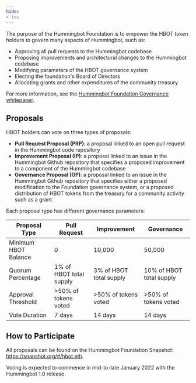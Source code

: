 ```yaml
---
hide:
- toc
---
```


The purpose of the Hummingbot Foundation is to empower the HBOT token holders to govern many aspects of Hummingbot, such as:

* Approving all pull requests to the Hummingbot codebase
* Proposing improvements and architectural changes to the Hummingbot codebase
* Modifying parameters of the HBOT governance system
* Electing the foundation's Board of Directors
* Allocating grants and other expenditures of the community treasury

For more information, see the [Hummingbot Foundation Governance whitepaper](/whitepaper).

## Proposals

HBOT holders can vote on three types of proposals:

* **Pull Request Proposal (PRP)**: a proposal linked to an open pull request in the Hummingbot code repository
* **Improvement Proposal (IP)**: a proposal linked to an issue in the Hummingbot Github repository that specifies a proposed improvement to a component of the Hummingbot codebase
* **Governance Proposal (GP)**: a proposal linked to an issue in the Hummingbot Github repository that specifies either a proposed modification to the Foundation governance system, or a proposed distribution of HBOT tokens from the treasury for a community activity such as a grant. 

Each proposal type has different governance parameters:

| Proposal Type           | Pull Request            | Improvement             | Governance              |
| ----------------------- | ----------------------- | ----------------------- | ----------------------- |
| Minimum HBOT Balance    | 0                       | 10,000                  | 50,000                  |
| Quorum Percentage       | 1% of HBOT total supply | 3% of HBOT total supply | 10% of HBOT total supply |
| Approval Threshold      | >50% of tokens voted    | >50% of tokens voted    | >50% of tokens voted    |
| Vote Duration           | 7 days                  | 14 days                 | 14 days                 |

## How to Participate

All proposals can be found on the Hummingbot Foundation Snapshot: https://snapshot.org/#/hbot.eth. 

Voting is expected to commence in mid-to-late January 2022 with the Hummingbot 1.0 release. 


